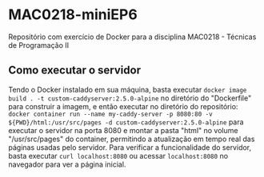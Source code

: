 # MAC0218-miniEP6
Repositório com exercício de Docker para a disciplina MAC0218 - Técnicas de Programação II

## Como executar o servidor
Tendo o Docker instalado em sua máquina, basta  executar
`docker image build . -t custom-caddyserver:2.5.0-alpine` no diretório do "Dockerfile" para construir a imagem, e então executar no diretório do repositório:
`docker container run --name my-caddy-server -p 8080:80 -v ${PWD}/html:/usr/src/pages -d custom-caddyserver:2.5.0-alpine`
para executar o servidor na porta 8080 e montar a pasta "html" no volume "/usr/src/pages" do container, permitindo a atualização em tempo real das páginas usadas pelo servidor. Para verificar a
funcionalidade do servidor, basta executar
`curl localhost:8080` ou acessar `localhost:8080` no
navegador para ver a página inicial.
